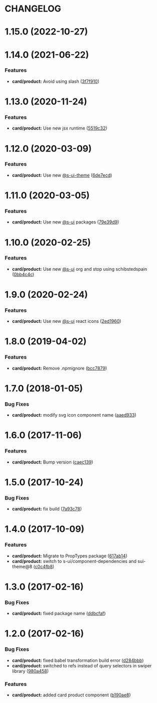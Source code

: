 # CHANGELOG

# 1.15.0 (2022-10-27)



# 1.14.0 (2021-06-22)


### Features

* **card/product:** Avoid using slash ([3f7f910](https://github.com/SUI-Components/adevinta-spain-components/commit/3f7f910d23a43abfdf4f8b474cb947d0b5ae7afb))



# 1.13.0 (2020-11-24)


### Features

* **card/product:** Use new jsx runtime ([5519c32](https://github.com/SUI-Components/adevinta-spain-components/commit/5519c32ae92f4da805594b0027bfb8440c8753d8))



# 1.12.0 (2020-03-09)


### Features

* **card/product:** Use new [@s-ui-theme](https://github.com/s-ui-theme) ([6de7ecd](https://github.com/SUI-Components/adevinta-spain-components/commit/6de7ecd08985acdbc45388e12b11a8f3f74eaa30))



# 1.11.0 (2020-03-05)


### Features

* **card/product:** Use new [@s-ui](https://github.com/s-ui) packages ([79e39d9](https://github.com/SUI-Components/adevinta-spain-components/commit/79e39d92d0c35aa0a27b01e1696f251eb9d2b030))



# 1.10.0 (2020-02-25)


### Features

* **card/product:** Use new [@s-ui](https://github.com/s-ui) org and stop using schibstedspain ([0bb4c4c](https://github.com/SUI-Components/adevinta-spain-components/commit/0bb4c4cfd44d940f3686ff266d39e3ce8ef52d36))



# 1.9.0 (2020-02-24)


### Features

* **card/product:** Use new [@s-ui](https://github.com/s-ui) react icons ([2ed1960](https://github.com/SUI-Components/adevinta-spain-components/commit/2ed1960b1f983af03c7b94fcc579d7bf66d792cb))



# 1.8.0 (2019-04-02)


### Features

* **card/product:** Remove .npmignore ([bcc7879](https://github.com/SUI-Components/adevinta-spain-components/commit/bcc78792a193294d76b7f9e0f0ea488227c1bed4))



# 1.7.0 (2018-01-05)


### Bug Fixes

* **card/product:** modify svg icon component name ([aaed933](https://github.com/SUI-Components/adevinta-spain-components/commit/aaed9336d16dabd7a3b6fd5120dbc42b16632c2e))



# 1.6.0 (2017-11-06)


### Features

* **card/product:** Bump version ([caec139](https://github.com/SUI-Components/adevinta-spain-components/commit/caec139cbe1aa79cac2fc876f40f530784257d68))



# 1.5.0 (2017-10-24)


### Bug Fixes

* **card/product:** fix build ([7a93c78](https://github.com/SUI-Components/adevinta-spain-components/commit/7a93c780220988ad8398a5bfec6eee6cdb069436))



# 1.4.0 (2017-10-09)


### Features

* **card/product:** Migrate to PropTypes package ([617ab14](https://github.com/SUI-Components/adevinta-spain-components/commit/617ab14f485fa63d5fdc8d706dc58678c80fde1c))
* **card/product:** switch to s-ui/component-dependencies and sui-theme@8 ([c0c4fb8](https://github.com/SUI-Components/adevinta-spain-components/commit/c0c4fb81727089a706bb260aa14f0731e96243f9))



# 1.3.0 (2017-02-16)


### Bug Fixes

* **card/product:** fixed package name ([ddbcfaf](https://github.com/SUI-Components/adevinta-spain-components/commit/ddbcfaf03fe6bd21e19569b987294fc009b88076))



# 1.2.0 (2017-02-16)


### Bug Fixes

* **card/product:** fixed babel transformation build error ([d284bbb](https://github.com/SUI-Components/adevinta-spain-components/commit/d284bbb3833cbd7b14abc2f3142c00fa9fae527b))
* **card/product:** switched to refs instead of query selectors in swiper library ([980a458](https://github.com/SUI-Components/adevinta-spain-components/commit/980a45841c3ca5a2a4005f0989ce8c9cf2099f95))


### Features

* **card/product:** added card product component ([b190ae8](https://github.com/SUI-Components/adevinta-spain-components/commit/b190ae8c5da88df9720f7e153e8ec608a5e5ffcd))



